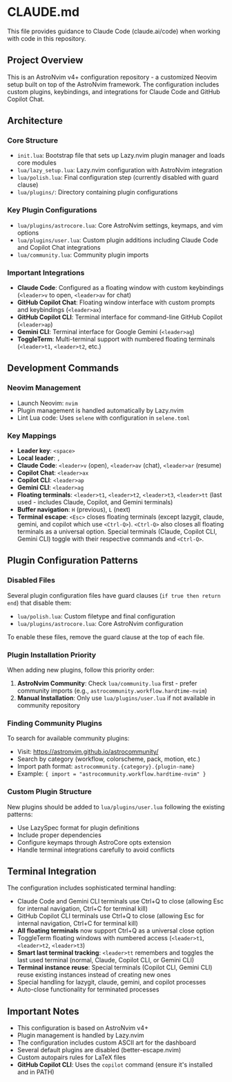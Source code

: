 # CLAUDE.md

This file provides guidance to Claude Code (claude.ai/code) when working with code in this repository.

## Project Overview

This is an AstroNvim v4+ configuration repository - a customized Neovim setup built on top of the AstroNvim framework. The configuration includes custom plugins, keybindings, and integrations for Claude Code and GitHub Copilot Chat.

## Architecture

### Core Structure
- `init.lua`: Bootstrap file that sets up Lazy.nvim plugin manager and loads core modules
- `lua/lazy_setup.lua`: Lazy.nvim configuration with AstroNvim integration
- `lua/polish.lua`: Final configuration step (currently disabled with guard clause)
- `lua/plugins/`: Directory containing plugin configurations

### Key Plugin Configurations
- `lua/plugins/astrocore.lua`: Core AstroNvim settings, keymaps, and vim options
- `lua/plugins/user.lua`: Custom plugin additions including Claude Code and Copilot Chat integrations
- `lua/community.lua`: Community plugin imports

### Important Integrations
- **Claude Code**: Configured as a floating window with custom keybindings (`<leader>v` to open, `<leader>av` for chat)
- **GitHub Copilot Chat**: Floating window interface with custom prompts and keybindings (`<leader>ax`)
- **GitHub Copilot CLI**: Terminal interface for command-line GitHub Copilot (`<leader>ap`)
- **Gemini CLI**: Terminal interface for Google Gemini (`<leader>ag`)
- **ToggleTerm**: Multi-terminal support with numbered floating terminals (`<leader>t1`, `<leader>t2`, etc.)

## Development Commands

### Neovim Management
- Launch Neovim: `nvim`
- Plugin management is handled automatically by Lazy.nvim
- Lint Lua code: Uses `selene` with configuration in `selene.toml`

### Key Mappings
- **Leader key**: `<space>`
- **Local leader**: `,`
- **Claude Code**: `<leader>v` (open), `<leader>av` (chat), `<leader>ar` (resume)
- **Copilot Chat**: `<leader>ax`
- **Copilot CLI**: `<leader>ap`
- **Gemini CLI**: `<leader>ag`
- **Floating terminals**: `<leader>t1`, `<leader>t2`, `<leader>t3`, `<leader>tt` (last used - includes Claude, Copilot, and Gemini terminals)
- **Buffer navigation**: `H` (previous), `L` (next)
- **Terminal escape**: `<Esc>` closes floating terminals (except lazygit, claude, gemini, and copilot which use `<Ctrl-Q>`). `<Ctrl-Q>` also closes all floating terminals as a universal option. Special terminals (Claude, Copilot CLI, Gemini CLI) toggle with their respective commands and `<Ctrl-Q>`.

## Plugin Configuration Patterns

### Disabled Files
Several plugin configuration files have guard clauses (`if true then return end`) that disable them:
- `lua/polish.lua`: Custom filetype and final configuration
- `lua/plugins/astrocore.lua`: Core AstroNvim configuration

To enable these files, remove the guard clause at the top of each file.

### Plugin Installation Priority
When adding new plugins, follow this priority order:
1. **AstroNvim Community**: Check `lua/community.lua` first - prefer community imports (e.g., `astrocommunity.workflow.hardtime-nvim`)
2. **Manual Installation**: Only use `lua/plugins/user.lua` if not available in community repository

### Finding Community Plugins
To search for available community plugins:
- Visit: https://astronvim.github.io/astrocommunity/
- Search by category (workflow, colorscheme, pack, motion, etc.)
- Import path format: `astrocommunity.{category}.{plugin-name}`
- Example: `{ import = "astrocommunity.workflow.hardtime-nvim" }`

### Custom Plugin Structure
New plugins should be added to `lua/plugins/user.lua` following the existing patterns:
- Use LazySpec format for plugin definitions
- Include proper dependencies
- Configure keymaps through AstroCore opts extension
- Handle terminal integrations carefully to avoid conflicts

## Terminal Integration

The configuration includes sophisticated terminal handling:
- Claude Code and Gemini CLI terminals use Ctrl+Q to close (allowing Esc for internal navigation, Ctrl+C for terminal kill)
- GitHub Copilot CLI terminals use Ctrl+Q to close (allowing Esc for internal navigation, Ctrl+C for terminal kill)
- **All floating terminals** now support Ctrl+Q as a universal close option
- ToggleTerm floating windows with numbered access (`<leader>t1`, `<leader>t2`, `<leader>t3`)
- **Smart last terminal tracking**: `<leader>tt` remembers and toggles the last used terminal (normal, Claude, Copilot CLI, or Gemini CLI)
- **Terminal instance reuse**: Special terminals (Copilot CLI, Gemini CLI) reuse existing instances instead of creating new ones
- Special handling for lazygit, claude, gemini, and copilot processes
- Auto-close functionality for terminated processes

## Important Notes

- This configuration is based on AstroNvim v4+
- Plugin management is handled by Lazy.nvim
- The configuration includes custom ASCII art for the dashboard
- Several default plugins are disabled (better-escape.nvim)
- Custom autopairs rules for LaTeX files
- **GitHub Copilot CLI**: Uses the `copilot` command (ensure it's installed and in PATH)